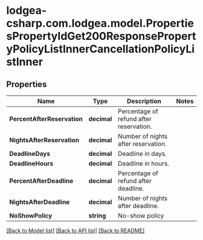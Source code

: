 
# lodgea-csharp.com.lodgea.model.PropertiesPropertyIdGet200ResponsePropertyPolicyListInnerCancellationPolicyListInner

## Properties

Name | Type | Description | Notes
------------ | ------------- | ------------- | -------------
**PercentAfterReservation** | **decimal** | Percentage of refund after reservation. | 
**NightsAfterReservation** | **decimal** | Number of nights after reservation. | 
**DeadlineDays** | **decimal** | Deadline in days. | 
**DeadlineHours** | **decimal** | Deadline in hours. | 
**PercentAfterDeadline** | **decimal** | Percentage of refund after deadline. | 
**NightsAfterDeadline** | **decimal** | Number of nights after deadline. | 
**NoShowPolicy** | **string** | No-show policy | 

[[Back to Model list]](../README.md#documentation-for-models)
[[Back to API list]](../README.md#documentation-for-api-endpoints)
[[Back to README]](../README.md)

